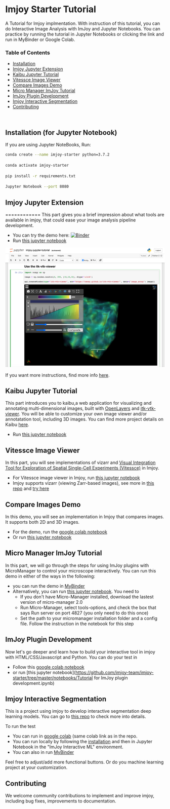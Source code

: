 # Imjoy Starter Tutorial
A Tutorial for Imjoy implmentation. With instruction of this tutorial, you can do Interactive Image Analysis with ImJoy and Jupyter Notebooks. You can practice by running the tutorial in Jupyter Notebooks or clicking the link and run in MyBinder or Google Colab. 
 
### Table of Contents
- <a href='#installation'>Installation</a>
- <a href='#imjoy jupyter extension'>Imjoy Jupyter Extension</a>
- <a href='#kaibu jupyter tutorial'>Kaibu Jupyter Tutorial</a>
- <a href='#vitessce-image-viewer'>Vitessce Image Viewer</a>
- <a href='#compare images demo'>Compare Images Demo</a>
- <a href='#micro manager imJoy tutorial'>Micro Manager ImJoy Tutorial</a>
- <a href='#imJoy plugin development'>ImJoy Plugin Development</a>
- <a href='#imjoy interactive segmentation'>Imjoy Interactive Segmentation</a>
- <a href='#contributing'>Contributing</a>

&nbsp;
&nbsp;
&nbsp;
&nbsp;

## Installation (for Jupyter Notebook)
If you are using Jupyter NoteBooks, Run:
```bash
conda create --name imjoy-starter python=3.7.2

conda activate imjoy-starter

pip install -r requirements.txt

Jupyter Notebook --port 8080
```

## Imjoy Jupyter Extension
============
This part gives you a brief impression about what tools are available in imjoy, that could ease your image analysis pipeline development.
- You can try the demo here: [![Binder](https://mybinder.org/badge_logo.svg)](https://mybinder.org/v2/gh/imjoy-team/imjoy-binder-image/master?filepath=imjoy-jupyter-tutorial.ipynb)
- Run [this jupyter notebook](https://github.com/imjoy-team/imjoy-starter/tree/master/notebooks/imjoy-jupyter-tutorial.ipynb)  

![](https://raw.githubusercontent.com/imjoy-team/imjoy-binder-image/master/screenshot-imjoy-notebook.png)

If you want more instructions, find more info [here](https://github.com/imjoy-team/imjoy-jupyter-extension).


## Kaibu Jupyter Tutorial
This part introduces you to kaibu,a web application for visualizing and annotating multi-dimensional images, built with [OpenLayers](https://openlayers.org/) and [itk-vtk-viewer](https://kitware.github.io/itk-vtk-viewer/). You will be able to customize your own image viewer and/or annotatation tool, including 3D images.
You can find more project details on Kaibu [here](https://github.com/imjoy-team/kaibu).
- Run [this jupyter notebook](https://github.com/imjoy-team/imjoy-starter/tree/master/notebooks/Kaibu-jupyter-tutorial.ipynb)


## Vitessce Image Viewer
In this part, you will see implementations of vizarr and [Visual Integration Tool for Exploration of Spatial Single-Cell Experiments (Vitessce)](https://github.com/hubmapconsortium/vitessce) in Imjoy.
- For Vitessce image viewer in Imjoy, run [this jupyter notebook](https://github.com/imjoy-team/imjoy-starter/tree/master/notebooks/vitessce-image-viewer-imjoy.ipynb)
- Imjoy supports vizarr (viewing Zarr-based images), see more in [this repo](https://github.com/hms-dbmi/vizarr) and [try here](https://imjoy.io/#/app?workspace=vizarr&plugin=https://github.com/hms-dbmi/vizarr/blob/master/example/VizarrDemo.imjoy.html)


## Compare Images Demo
In this demo, you will see an implementation in Imjoy that compares images. It supports both 2D and 3D images.
- For the demo, run the [google colab notebook](https://colab.research.google.com/drive/1w3OvjhPGm7rNtWYcSe4nZjkG_9CCMeBS?usp=sharing)
- Or run [this jupyter notebook](https://github.com/imjoy-team/imjoy-starter/tree/master/notebooks/CompareImagesDemo.ipynb)


## Micro Manager ImJoy Tutorial
In this part, we will go through the steps for using ImJoy plugins with MicroManager to control your microscope interactively.
You can run this demo in either of the ways in the following:
- you can run the demo in [MyBinder](https://mybinder.org/v2/gh/imjoy-team/micro-manager-imjoy/master?filepath=Micro-Manager-ImJoy-Tutorial.ipynb)
- Alternatively, you can run [this jupyter notebook](https://github.com/imjoy-team/imjoy-starter/tree/master/notebooks/Micro-Manager-ImJoy-Tutorial.ipynb). You need to
  * If you don't have Micro-Manager installed, download the lastest version of micro-manager 2.0
  * Run Micro-Manager, select tools-options, and check the box that says Run server on port 4827 (you only need to do this once)
  * Set the path to your micromanager installation folder and a config file. Follow the instruction in the notebook for this step


## ImJoy Plugin Development
Now let's go deeper and learn how to build your interactive tool in imjoy with HTML/CSS/Javascript and Python.
You can do your test in
- Follow this [google colab notebook](https://colab.research.google.com/drive/17eQfwRGRxi8BREGnbh7rb2jIr4Lu02CX?usp=sharing)
- or run [this jupyter notebook](https://github.com/imjoy-team/imjoy-starter/tree/master/notebooks/Tutorial for ImJoy plugin development.ipynb)


## Imjoy Interactive Segmentation
This is a project using imjoy to develop interactive segmentation deep learning models.
You can go to [this repo](https://github.com/imjoy-team/imjoy-interactive-segmentation) to check more into details.

To run the test
- You can run in [google colab](https://colab.research.google.com/github/imjoy-team/imjoy-interactive-segmentation/blob/master/Tutorial.ipynb) (same colab link as in the repo.
- You can run locally by following the [installation](https://github.com/imjoy-team/imjoy-interactive-segmentation#installation) and then in Jupyter Notebook in the "ImJoy Interactive ML" environment.
- You can also in run [MyBinder](https://mybinder.org/v2/gh/imjoy-team/imjoy-interactive-segmentation/master?filepath=Tutorial.ipynb)

Feel free to adjust/add more functional buttons. Or do you machine learning project at your customization.


## Contributing
We welcome community contributions to implement and improve imjoy, including bug fixes, improvements to documentation.